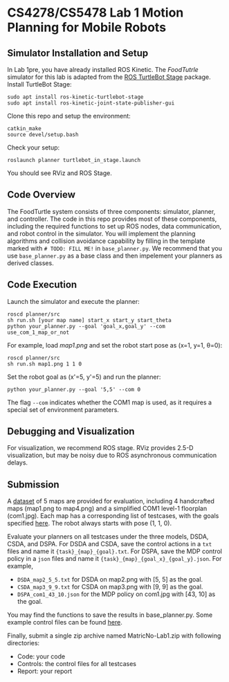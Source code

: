 # CS4278/CS5478 Lab 1 Motion Planning for Mobile Robots


## Simulator Installation and Setup
In Lab 1pre, you have already installed ROS Kinetic. The *FoodTutrle* simulator for this lab is adapted from  the  [ROS TurtleBot Stage](http://wiki.ros.org/turtlebot_stage) package.
Install TurtleBot Stage:
```
sudo apt install ros-kinetic-turtlebot-stage
sudo apt install ros-kinetic-joint-state-publisher-gui
```

Clone this repo and setup the environment:
```
catkin_make
source devel/setup.bash
```

Check your setup:
```
roslaunch planner turtlebot_in_stage.launch
```
You should see RViz and ROS Stage. 

## Code Overview
The FoodTurtle system consists of three components: simulator, planner, and controller. The code in this repo provides most of these components, including the required functions to set up ROS nodes, data communication, and robot control in the simulator. You will implement the planning algorithms and collision avoidance capability by filling in the template marked with `# TODO: FILL ME!` in `base_planner.py`. We  recommend that you  use `base_planner.py` as a base class and then impelement your planners as derived classes.

## Code Execution
Launch the simulator and execute the planner: 
```
roscd planner/src
sh run.sh [your map name] start_x start_y start_theta
python your_planner.py --goal 'goal_x,goal_y' --com use_com_1_map_or_not
```

For example, load *map1.png* and set the robot start pose as (x=1, y=1, θ=0): 
```
roscd planner/src
sh run.sh map1.png 1 1 0
```

Set the robot goal as (x'=5, y'=5) and run the planner:
```
python your_planner.py --goal '5,5' --com 0
```
The flag `--com`  indicates whether the COM1 map is used, as it requires a special set of environment parameters. 

## Debugging and Visualization
For visualization,  we recommend  ROS stage. RViz provides 2.5-D visualization, but may be noisy  due to ROS asynchronous communication delays.

## Submission

A [dataset](./src/planner/maps/) of 5 maps are provided for evaluation, including 4 handcrafted maps (map1.png to map4.png) and a simplified COM1 level-1 floorplan (com1.jpg).  Each map has a corresponding list of testcases, with the goals specified [here](./files/goals.json). The robot always starts with pose (1, 1, 0).

Evaluate your planners on all testcases under the three models, DSDA, CSDA, and DSPA. For DSDA and CSDA,  save the control actions in a `txt` files and name it `{task}_{map}_{goal}.txt`. For DSPA,  save the MDP control policy in a  `json` files and name it `{task}_{map}_{goal_x}_{goal_y}.json`. 
For example, 
- `DSDA_map2_5_5.txt` for DSDA on map2.png with [5, 5] as the goal.
- `CSDA_map3_9_9.txt` for CSDA on map3.png with [9, 9] as the goal.
- `DSPA_com1_43_10.json` for the MDP policy on com1.jpg with [43, 10] as the goal.

You may find the functions to save the results in base_planner.py. Some example control files can be found [here](./files/).

Finally, submit a single zip archive named MatricNo-Lab1.zip with following directories:
- Code: your code
- Controls: the control files for all testcases
- Report: your report
